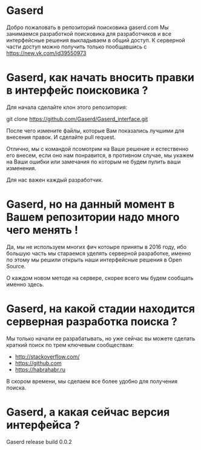 # Gaserd

Добро пожаловать в репозиторий поисковика gaserd.com
Мы занимаемся разработкой поисковика для разработчиков и все интерфейсные решения выкладываем в общий доступ.
К серверной части доступ можно получить только пообщавшись с https://new.vk.com/id39550973

# Gaserd, как начать вносить правки в интерфейс поисковика ?

Для начала сделайте клон этого репозитория:

git clone https://github.com/Gaserd/Gaserd_interface.git

После чего измените файлы, которые Вам показались лучшими для внесения правок.
И сделайте pull request.

Отлично, мы с командой псомотрим на Ваше решение и естественно его внесем, если оно нам понравится, в противном случае, мы укажем на Ваши ошибки или замечания по которым не будем пулить ваши изменения.

Для нас важен каждый разработчик.

# Gaserd, но на данный момент в Вашем репозитории надо много чего менять !

Да, мы не используем многих фич котоыре приняты в 2016 году, ибо большую часть мы стараемся уделять серверной разработке, именно по этому мы решили открыть наши интерфейсные решения в Open Source.

О каждом новом методе на сервере, скорее всего мы будем сообщать именно здесь.

# Gaserd, на какой стадии находится серверная разработка поиска ?

Мы только начали ее разрабатывать, но уже сейчас вы можете сделать краткий поиск по трем ключевым сообществам:
- http://stackoverflow.com/
- https://github.com
- https://habrahabr.ru

В скором времени, мы сделаем все более удобно для получения поиска.

# Gaserd, а какая сейчас версия интерфейса ?

Gaserd release build 0.0.2


